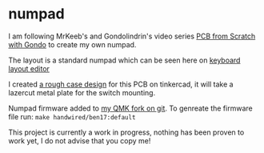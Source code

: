 # numpad
I am following MrKeeb's and Gondolindrin's video series [PCB from Scratch with Gondo](https://youtu.be/Nk0egpDFqRA) to create my own numpad.

The layout is a standard numpad which can be seen here on [keyboard layout editor](http://www.keyboard-layout-editor.com/#/gists/febd745a52b943ce2c9e8b8bd37d3d38)

I created [a rough case design](https://www.tinkercad.com/things/cqSrBUfDaGN) for this PCB on tinkercad, it will take a lazercut metal plate for the switch mounting.

Numpad firmware added to [my QMK fork on git](https://github.com/brcopping/qmk_firmware). To genreate the firmware file run:
`make handwired/ben17:default`


This project is currently a work in progress, nothing has been proven to work yet, I do not advise that you copy me!
